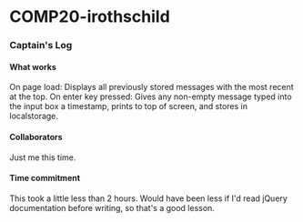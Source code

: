 # COMP20-irothschild
### Captain's Log

#### What works
On page load: Displays all previously stored messages with the most recent at the top.
On enter key pressed: Gives any non-empty message typed into the input box a timestamp, prints to top of screen, and stores in localstorage.

#### Collaborators
Just me this time.

#### Time commitment
This took a little less than 2 hours.
Would have been less if I'd read jQuery documentation before writing, so that's a good lesson.
